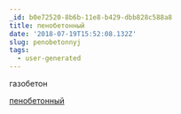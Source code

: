 ```yaml
---
_id: b0e72520-8b6b-11e8-b429-dbb828c588a8
title: пенобетонный
date: '2018-07-19T15:52:08.132Z'
slug: penobetonnyj
tags:
  - user-generated
---
```

газобетон 
 
<a href=http://penobeton-tver.portalsnab.ru>пенобетонный</a>
